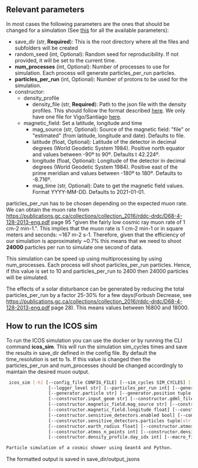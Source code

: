 
## Relevant parameters

In most cases the following parameters are the ones that should be changed for a simulation (See [this](docs/input_parameters.md) for all the available parameters):

- save_dir (str, **Required**): This is the root directory where all the files and subfolders will be created
- random_seed (int, Optional): Random seed for reproducibility. If not provided, it will be set to the current time.
- **num_processes** (int, Optional): Number of processes to use for simulation. Each process will generate particles_per_run particles.
- **particles_per_run** (int, Optional): Number of protons to be used for the simulation.
- constructor:
    - density_profile
        - density_file (str, **Required**): Path to the json file with the density profiles. This should follow the format described [here](docs/density_profiles.md). We only have one file for Vigo/Santiago [here](additional_files/data_files/density_temp_height.json).
    - magnetic_field: Set a latitude, longitude and time
        - mag_source (str, Optional): Source of the magnetic field: "file" or "estimated" (from latitude, longitude and date). Defaults to file.
        - latitude (float, Optional): Latitude of the detector in decimal degrees (World Geodetic System 1984). Positive north equator and values between -90º to 90º. Defaults t 42.224º.
        - longitude (float, Optional): Longitude of the detector in decimal degrees (World Geodetic System 1984). Positive east of the prime meridian and values between -180º to 180º. Defaults to -8.716º.
        - mag_time (str, Optional): Date to get the magnetic field values. Format YYYY-MM-DD. Defaults to 2021-01-01.

particles_per_run has to be chosen depending on the expected muon rate. We can obtain the muon rate from https://publications.gc.ca/collections/collection_2016/rddc-drdc/D68-4-128-2013-eng.pdf page 95 "given the fairly low cosmic ray muon
rate of 1 cm-2 min-1.". This implies that the muon rate is 1 cm-2 min-1 or in square meters and seconds: ~167 m-2 s-1. Therefore, given that the efficiency of our simulation is approximately ~0.7% this means that we need to shoot **24000** particles per run to simulate one second of data.

This simulation can be speed up using multiprocessing by using num_processes. Each process will shoot particles_per_run particles. Hence, if this value is set to 10 and particles_per_run to 2400 then 24000 particles will be simulated.

The effects of a solar disturbance can be generated by reducing the total particles_per_run by a factor 25-30% for a few days(Forbush Decrease, see https://publications.gc.ca/collections/collection_2016/rddc-drdc/D68-4-128-2013-eng.pdf page 28). This means values between 16800 and 18000.

## How to run the ICOS sim

To run the ICOS simulation you can use the docker or by running the CLI command **icos_sim**. This will run the simulation sim_cycles times and save the results in save_dir defined in the config file. By default the time_resolution is set to 1s. If this value is changed then the particles_per_run and num_processes should be changed accordingly to maintain the desired muon output.

```bash
 icos_sim [-h] [--config_file CONFIG_FILE] [--sim_cycles SIM_CYCLES] [--restart] [--time_resolution TIME_RESOLUTION] [--random_seed int] [--num_processes int]
                [--logger_level str] [--particles_per_run int] [--generator JSON] [--generator.gen_type str] [--generator.n_events int] [--generator.energy float]
                [--generator.particle str] [--generator.position tuple[float,float,float]] [--generator.direction tuple[float,float,float]] [--constructor JSON]
                [--constructor.input_geom str] [--constructor.gdml_file Path] [--constructor.magnetic_field JSON] [--constructor.magnetic_field.enabled bool]
                [--constructor.magnetic_field.mag_source str] [--constructor.magnetic_field.mag_file Path] [--constructor.magnetic_field.latitude float]
                [--constructor.magnetic_field.longitude float] [--constructor.magnetic_field.mag_time datetime] [--constructor.sensitive_detectors JSON]
                [--constructor.sensitive_detectors.enabled bool] [--constructor.sensitive_detectors.altitude tuple[float,...]]
                [--constructor.sensitive_detectors.particles tuple[str,...]] [--constructor.export_gdml bool] [--constructor.geometry str]
                [--constructor.earth_radius float] [--constructor.atmos_size float] [--constructor.atmos_height float] [--constructor.atmos_comp tuple[{str,float},...]]
                [--constructor.atmos_n_points int] [--constructor.density_profile JSON] [--constructor.density_profile.density_file Path]
                [--constructor.density_profile.day_idx int] [--macro_files {tuple[Path,...],Path}] [--save_dir Path]

Particle simulation of a cosmic shower using Geant4 and Python.
```

The formatted output is saved in save_dir/output_jsons



